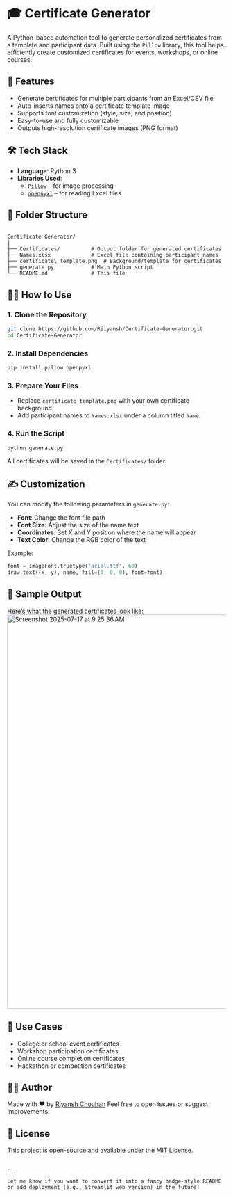 
# 🎓 Certificate Generator

A Python-based automation tool to generate personalized certificates from a template and participant data. Built using the `Pillow` library, this tool helps efficiently create customized certificates for events, workshops, or online courses.

## 🚀 Features

- Generate certificates for multiple participants from an Excel/CSV file
- Auto-inserts names onto a certificate template image
- Supports font customization (style, size, and position)
- Easy-to-use and fully customizable
- Outputs high-resolution certificate images (PNG format)

## 🛠️ Tech Stack

- **Language**: Python 3
- **Libraries Used**:
  - [`Pillow`](https://pillow.readthedocs.io/) – for image processing
  - [`openpyxl`](https://openpyxl.readthedocs.io/) – for reading Excel files

## 📁 Folder Structure

```

Certificate-Generator/
│
├── Certificates/          # Output folder for generated certificates
├── Names.xlsx             # Excel file containing participant names
├── certificate\_template.png  # Background/template for certificates
├── generate.py            # Main Python script
└── README.md              # This file

````

## 🧑‍💻 How to Use

### 1. Clone the Repository

```bash
git clone https://github.com/Riiyansh/Certificate-Generator.git
cd Certificate-Generator
````

### 2. Install Dependencies

```bash
pip install pillow openpyxl
```

### 3. Prepare Your Files

* Replace `certificate_template.png` with your own certificate background.
* Add participant names to `Names.xlsx` under a column titled `Name`.

### 4. Run the Script

```bash
python generate.py
```

All certificates will be saved in the `Certificates/` folder.

## ✍️ Customization

You can modify the following parameters in `generate.py`:

* **Font**: Change the font file path
* **Font Size**: Adjust the size of the name text
* **Coordinates**: Set X and Y position where the name will appear
* **Text Color**: Change the RGB color of the text

Example:

```python
font = ImageFont.truetype("arial.ttf", 60)
draw.text((x, y), name, fill=(0, 0, 0), font=font)
```

## 📸 Sample Output

Here’s what the generated certificates look like:
<img width="1440" height="906" alt="Screenshot 2025-07-17 at 9 25 36 AM" src="https://github.com/user-attachments/assets/87a23baa-d8a8-49a1-9bdb-96c525b27ac7" />



## 🧠 Use Cases

* College or school event certificates
* Workshop participation certificates
* Online course completion certificates
* Hackathon or competition certificates

## 👨‍💼 Author

Made with ❤️ by [Riyansh Chouhan](https://github.com/Riiyansh)
Feel free to open issues or suggest improvements!

## 📄 License

This project is open-source and available under the [MIT License](LICENSE).

```

---

Let me know if you want to convert it into a fancy badge-style README or add deployment (e.g., Streamlit web version) in the future!
```

